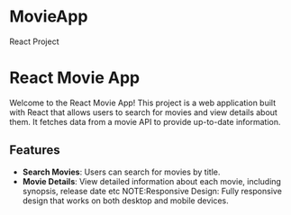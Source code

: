 # MovieApp
React Project
# React Movie App
Welcome to the React Movie App! This project is a web application built with React that allows users to search for movies and view details about them. It fetches data from a movie API to provide up-to-date information.

## Features

- **Search Movies**: Users can search for movies by title.
- **Movie Details**: View detailed information about each movie, including synopsis, release date etc
   NOTE:Responsive Design: Fully responsive design that works on both desktop and mobile devices.
